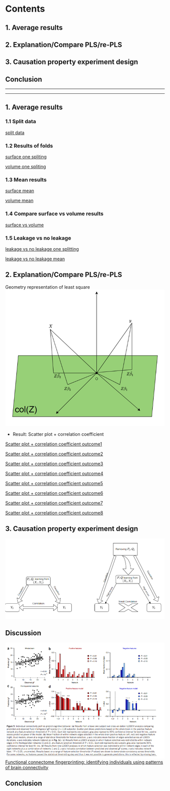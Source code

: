
# Contents

## 1. Average results
## 2. Explanation/Compare PLS/re-PLS
## 3. Causation property experiment design
## Conclusion
-----------------------
----------------------
## 1. Average results
### 1.1 Split data
[split data](figure_html/split_fold.html)
### 1.2 Results of folds
[surface one spliting](figure_html/result_surface_one.html)

[volume one spliting](figure_html/result_surface_one.html)

### 1.3 Mean results
[surface mean](figure_html/result_surface_mean.html)

[volume mean](figure_html/result_surface_mean.html)
### 1.4 Compare surface vs volume results
[surface vs volume](figure_html/result_features_surface_volume.html)
### 1.5 Leakage vs no leakage
[leakage vs no leakage one splitting](figure_html/leakage_no_leakage_all.html)

[leakage vs no leakage mean](figure_html/leakage_no_leakage_mean.html)
## 2. Explanation/Compare PLS/re-PLS
Geometry representation of least square
![](images/w11_report1.png)

- Result: Scatter plot + correlation coefficient

[Scatter plot + correlation coefficient outcome1](figure_html/scatter_outcome_cofounder_1.html)

[Scatter plot + correlation coefficient outcome2](figure_html/scatter_outcome_cofounder_2.html)

[Scatter plot + correlation coefficient outcome3](figure_html/scatter_outcome_cofounder_3.html)

[Scatter plot + correlation coefficient outcome4](figure_html/scatter_outcome_cofounder_4.html)

[Scatter plot + correlation coefficient outcome5](figure_html/scatter_outcome_cofounder_5.html)

[Scatter plot + correlation coefficient outcome6](figure_html/scatter_outcome_cofounder_6.html)

[Scatter plot + correlation coefficient outcome7](figure_html/scatter_outcome_cofounder_7.html)

[Scatter plot + correlation coefficient outcome8](figure_html/scatter_outcome_cofounder_8.html)

## 3. Causation property experiment design
![](images/w11_report2.png)

## Discussion
![Example of histogram](images/w11_discussion1.png)
[Functional connectome fingerprinting: identifying individuals using patterns of brain connectivity](https://www.nature.com/articles/nn.4135)

## Conclusion 

